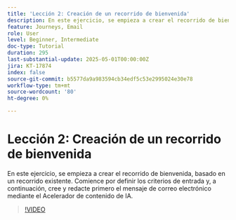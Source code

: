 ```yaml
---
title: 'Lección 2: Creación de un recorrido de bienvenida'
description: En este ejercicio, se empieza a crear el recorrido de bienvenida, basado en un recorrido existente. Comience por definir los criterios de entrada y, a continuación, cree y redacte primero el mensaje de correo electrónico mediante el Acelerador de contenido de IA.
feature: Journeys, Email
role: User
level: Beginner, Intermediate
doc-type: Tutorial
duration: 295
last-substantial-update: 2025-05-01T00:00:00Z
jira: KT-17874
index: false
source-git-commit: b5577da9a983594cb34edf5c53e2995024e30e78
workflow-type: tm+mt
source-wordcount: '80'
ht-degree: 0%

---
```



# Lección 2: Creación de un recorrido de bienvenida

En este ejercicio, se empieza a crear el recorrido de bienvenida, basado en un recorrido existente. Comience por definir los criterios de entrada y, a continuación, cree y redacte primero el mensaje de correo electrónico mediante el Acelerador de contenido de IA.

>[!VIDEO](https://video.tv.adobe.com/v/3457896/?learn=on&enablevpops)
